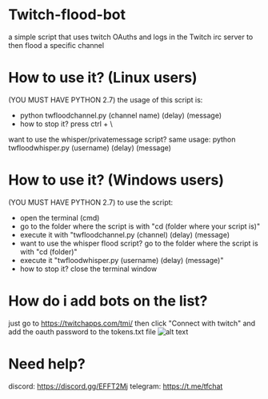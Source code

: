 # Twitch-flood-bot
a simple script that uses twitch OAuths and logs in the Twitch irc server to then flood a specific channel

# How to use it? (Linux users)
(YOU MUST HAVE PYTHON 2.7)
the usage of this script is: 
- python twfloodchannel.py (channel name) (delay) (message)
- how to stop it? press ctrl + \

want to use the whisper/privatemessage script? same usage: python twfloodwhisper.py (username) (delay) (message)

# How to use it? (Windows users)
(YOU MUST HAVE PYTHON 2.7)
to use the script:
- open the terminal (cmd)
- go to the folder where the script is with "cd (folder where your script is)"
- execute it with "twfloodchannel.py (channel) (delay) (message)
- want to use the whisper flood script? go to the folder where the script is with "cd (folder)"
- execute it "twfloodwhisper.py (username) (delay) (message)"
- how to stop it? close the terminal window

 # How do i add bots on the list?
 just go to https://twitchapps.com/tmi/ then click "Connect with twitch" and add the oauth password to the tokens.txt file
 ![alt text](https://image.prntscr.com/image/m6Dz0TM0TFay1k1BViVGSw.png)
 
 # Need help?
 discord: https://discord.gg/EFFT2Mj
 telegram: https://t.me/tfchat
